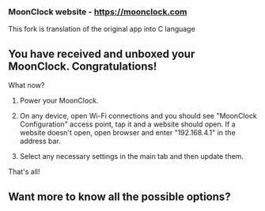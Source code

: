 ### MoonClock website - https://moonclock.com

This fork is translation of the original app into C language

## You have received and unboxed your MoonClock. Congratulations!

What now?

1. Power your MoonClock.

2. On any device, open Wi-Fi connections and you should see "MoonClock Configuration" access point, tap it and a website should open. If a website doesn't open, open browser and enter "192.168.4.1" in the address bar.

3. Select any necessary settings in the main tab and then update them.

That's all!


## Want more to know all the possible options?


